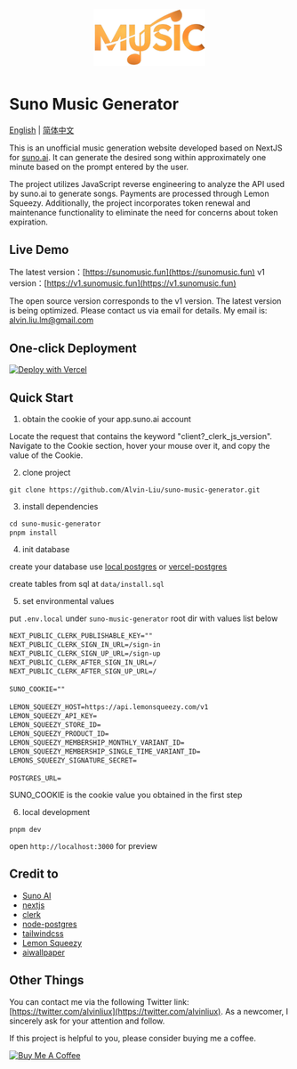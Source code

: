 <p align="center">
  <img alt="Suno Music Generator" src="https://github.com/Alvin-Liu/suno-music-generator/blob/master/public/logo.png" width="200" style="margin-bottom: 10px;">
</p>

# Suno Music Generator

[English](./README.md) | [简体中文](./README_ZH.md)

This is an unofficial music generation website developed based on NextJS for [suno.ai](https://www.suno.ai). It can generate the desired song within approximately one minute based on the prompt entered by the user.

The project utilizes JavaScript reverse engineering to analyze the API used by suno.ai to generate songs. Payments are processed through Lemon Squeezy. Additionally, the project incorporates token renewal and maintenance functionality to eliminate the need for concerns about token expiration.

## Live Demo

The latest version：[https://sunomusic.fun](https://sunomusic.fun)
v1 version：[https://v1.sunomusic.fun](https://v1.sunomusic.fun) 

The open source version corresponds to the v1 version. The latest version is being optimized. Please contact us via email for details. My email is: alvin.liu.lm@gmail.com

## One-click Deployment

[![Deploy with Vercel](https://vercel.com/button)](https://vercel.com/import/project?template=https://github.com/Alvin-Liu/suno-music-generator)

## Quick Start

1. obtain the cookie of your app.suno.ai account

Locate the request that contains the keyword "client?_clerk_js_version". Navigate to the Cookie section, hover your mouse over it, and copy the value of the Cookie.

2. clone project

```shell
git clone https://github.com/Alvin-Liu/suno-music-generator.git
```

3. install dependencies

```shell
cd suno-music-generator
pnpm install
```

4. init database

create your database use [local postgres](https://wiki.postgresql.org/wiki/Homebrew) or [vercel-postgres](https://vercel.com/docs/storage/vercel-postgres)

create tables from sql at `data/install.sql`

5. set environmental values

put `.env.local` under `suno-music-generator` root dir with values list below

```
NEXT_PUBLIC_CLERK_PUBLISHABLE_KEY=""
NEXT_PUBLIC_CLERK_SIGN_IN_URL=/sign-in
NEXT_PUBLIC_CLERK_SIGN_UP_URL=/sign-up
NEXT_PUBLIC_CLERK_AFTER_SIGN_IN_URL=/
NEXT_PUBLIC_CLERK_AFTER_SIGN_UP_URL=/

SUNO_COOKIE=""

LEMON_SQUEEZY_HOST=https://api.lemonsqueezy.com/v1
LEMON_SQUEEZY_API_KEY=
LEMON_SQUEEZY_STORE_ID=
LEMON_SQUEEZY_PRODUCT_ID=
LEMON_SQUEEZY_MEMBERSHIP_MONTHLY_VARIANT_ID=
LEMON_SQUEEZY_MEMBERSHIP_SINGLE_TIME_VARIANT_ID=
LEMONS_SQUEEZY_SIGNATURE_SECRET=

POSTGRES_URL=
```

SUNO_COOKIE is the cookie value you obtained in the first step

6. local development

```shell
pnpm dev
```

open `http://localhost:3000` for preview

## Credit to

- [Suno AI](https://www.suno.ai)
- [nextjs](https://nextjs.org/docs)
- [clerk](https://clerk.com/docs/quickstarts/nextjs)
- [node-postgres](https://node-postgres.com/)
- [tailwindcss](https://tailwindcss.com/)
- [Lemon Squeezy](https://www.lemonsqueezy.com/)
- [aiwallpaper](https://github.com/all-in-aigc/aiwallpaper)

## Other Things

You can contact me via the following Twitter link: [https://twitter.com/alvinliux](https://twitter.com/alvinliux). As a newcomer, I sincerely ask for your attention and follow.

If this project is helpful to you, please consider buying me a coffee. 

<a href="https://www.buymeacoffee.com/vnorange" target="_blank"><img src="https://cdn.buymeacoffee.com/buttons/default-orange.png" alt="Buy Me A Coffee" height="40" width="174"></a>
